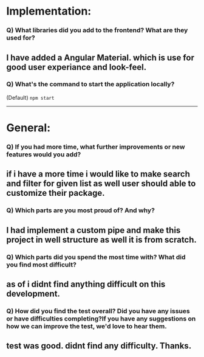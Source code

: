 # Implementation:

### Q) What libraries did you add to the frontend? What are they used for?
## I have added a Angular Material. which is use for good user experiance and look-feel.

### Q) What's the command to start the application locally?

(Default) `npm start`

---

# General:

### Q) If you had more time, what further improvements or new features would you add?
## if i have a more time i would like to make search and filter for given list as well user should able to customize their package.

### Q) Which parts are you most proud of? And why?
## I had implement a custom pipe and make this project in well structure as well it is from scratch.

### Q) Which parts did you spend the most time with? What did you find most difficult?
## as of i didnt find anything difficult on this development.

### Q) How did you find the test overall? Did you have any issues or have difficulties completing?If you have any suggestions on how we can improve the test, we'd love to hear them.
## test was good. didnt find any difficulty. Thanks. 
